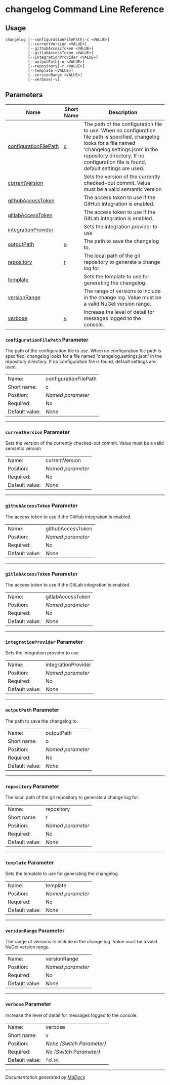 ﻿<!--  
  <auto-generated>   
    The contents of this file were generated by a tool.  
    Changes to this file may be list if the file is regenerated  
  </auto-generated>   
-->

# changelog Command Line Reference

## Usage

```
changelog [--configurationFilePath|-c <VALUE>]
          [--currentVersion <VALUE>]
          [--githubAccessToken <VALUE>]
          [--gitlabAccessToken <VALUE>]
          [--integrationProvider <VALUE>]
          [--outputPath|-o <VALUE>]
          [--repository|-r <VALUE>]
          [--template <VALUE>]
          [--versionRange <VALUE>]
          [--verbose|-v]
```

## Parameters

| Name                                                      | Short Name                            | Description                                                                                                                                                                                                                                    |
| --------------------------------------------------------- | ------------------------------------- | ---------------------------------------------------------------------------------------------------------------------------------------------------------------------------------------------------------------------------------------------- |
| [configurationFilePath](#configurationfilepath-parameter) | [c](#configurationfilepath-parameter) | The path of the configuration file to use. When no configuration file path is specified, changelog looks for a file named 'changelog.settings.json' in the repository directory. If no configuration file is found, default settings are used. |
| [currentVersion](#currentversion-parameter)               |                                       | Sets the version of the currently checked\-out commit. Value must be a valid semantic version                                                                                                                                                  |
| [githubAccessToken](#githubaccesstoken-parameter)         |                                       | The access token to use if the GitHub integration is enabled.                                                                                                                                                                                  |
| [gitlabAccessToken](#gitlabaccesstoken-parameter)         |                                       | The access token to use if the GitLab integration is enabled.                                                                                                                                                                                  |
| [integrationProvider](#integrationprovider-parameter)     |                                       | Sets the integration provider to use                                                                                                                                                                                                           |
| [outputPath](#outputpath-parameter)                       | [o](#outputpath-parameter)            | The path to save the changelog to.                                                                                                                                                                                                             |
| [repository](#repository-parameter)                       | [r](#repository-parameter)            | The local path of the git repository to generate a change log for.                                                                                                                                                                             |
| [template](#template-parameter)                           |                                       | Sets the template to use for generating the changelog.                                                                                                                                                                                         |
| [versionRange](#versionrange-parameter)                   |                                       | The range of versions to include in the change log. Value must be a valid NuGet version range.                                                                                                                                                 |
| [verbose](#verbose-parameter)                             | [v](#verbose-parameter)               | Increase the level of detail for messages logged to the console.                                                                                                                                                                               |

### `configurationFilePath` Parameter

The path of the configuration file to use. When no configuration file path is specified, changelog looks for a file named 'changelog.settings.json' in the repository directory. If no configuration file is found, default settings are used.

|                |                       |
| -------------- | --------------------- |
| Name:          | configurationFilePath |
| Short name:    | c                     |
| Position:      | *Named parameter*     |
| Required:      | No                    |
| Default value: | *None*                |

___

### `currentVersion` Parameter

Sets the version of the currently checked\-out commit. Value must be a valid semantic version

|                |                   |
| -------------- | ----------------- |
| Name:          | currentVersion    |
| Position:      | *Named parameter* |
| Required:      | No                |
| Default value: | *None*            |

___

### `githubAccessToken` Parameter

The access token to use if the GitHub integration is enabled.

|                |                   |
| -------------- | ----------------- |
| Name:          | githubAccessToken |
| Position:      | *Named parameter* |
| Required:      | No                |
| Default value: | *None*            |

___

### `gitlabAccessToken` Parameter

The access token to use if the GitLab integration is enabled.

|                |                   |
| -------------- | ----------------- |
| Name:          | gitlabAccessToken |
| Position:      | *Named parameter* |
| Required:      | No                |
| Default value: | *None*            |

___

### `integrationProvider` Parameter

Sets the integration provider to use

|                |                     |
| -------------- | ------------------- |
| Name:          | integrationProvider |
| Position:      | *Named parameter*   |
| Required:      | No                  |
| Default value: | *None*              |

___

### `outputPath` Parameter

The path to save the changelog to.

|                |                   |
| -------------- | ----------------- |
| Name:          | outputPath        |
| Short name:    | o                 |
| Position:      | *Named parameter* |
| Required:      | No                |
| Default value: | *None*            |

___

### `repository` Parameter

The local path of the git repository to generate a change log for.

|                |                   |
| -------------- | ----------------- |
| Name:          | repository        |
| Short name:    | r                 |
| Position:      | *Named parameter* |
| Required:      | No                |
| Default value: | *None*            |

___

### `template` Parameter

Sets the template to use for generating the changelog.

|                |                   |
| -------------- | ----------------- |
| Name:          | template          |
| Position:      | *Named parameter* |
| Required:      | No                |
| Default value: | *None*            |

___

### `versionRange` Parameter

The range of versions to include in the change log. Value must be a valid NuGet version range.

|                |                   |
| -------------- | ----------------- |
| Name:          | versionRange      |
| Position:      | *Named parameter* |
| Required:      | No                |
| Default value: | *None*            |

___

### `verbose` Parameter

Increase the level of detail for messages logged to the console.

|                |                           |
| -------------- | ------------------------- |
| Name:          | verbose                   |
| Short name:    | v                         |
| Position:      | *None (Switch Parameter)* |
| Required:      | *No (Switch Parameter)*   |
| Default value: | `false`                   |

___

*Documentation generated by [MdDocs](https://github.com/ap0llo/mddocs)*
